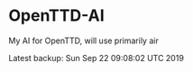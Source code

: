 # OpenTTD-AI
My AI for OpenTTD, will use primarily air

Latest backup: Sun Sep 22 09:08:02 UTC 2019
